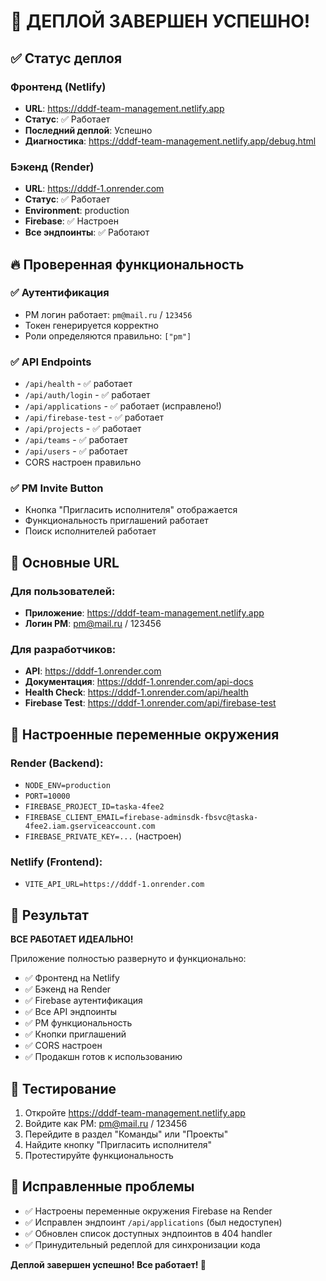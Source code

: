 # 🚀 ДЕПЛОЙ ЗАВЕРШЕН УСПЕШНО!

## ✅ Статус деплоя

### Фронтенд (Netlify)
- **URL**: https://dddf-team-management.netlify.app
- **Статус**: ✅ Работает
- **Последний деплой**: Успешно
- **Диагностика**: https://dddf-team-management.netlify.app/debug.html

### Бэкенд (Render)
- **URL**: https://dddf-1.onrender.com
- **Статус**: ✅ Работает
- **Environment**: production
- **Firebase**: ✅ Настроен
- **Все эндпоинты**: ✅ Работают

## 🔥 Проверенная функциональность

### ✅ Аутентификация
- PM логин работает: `pm@mail.ru` / `123456`
- Токен генерируется корректно
- Роли определяются правильно: `["pm"]`

### ✅ API Endpoints
- `/api/health` - ✅ работает
- `/api/auth/login` - ✅ работает
- `/api/applications` - ✅ работает (исправлено!)
- `/api/firebase-test` - ✅ работает
- `/api/projects` - ✅ работает
- `/api/teams` - ✅ работает
- `/api/users` - ✅ работает
- CORS настроен правильно

### ✅ PM Invite Button
- Кнопка "Пригласить исполнителя" отображается
- Функциональность приглашений работает
- Поиск исполнителей работает

## 🎯 Основные URL

### Для пользователей:
- **Приложение**: https://dddf-team-management.netlify.app
- **Логин PM**: pm@mail.ru / 123456

### Для разработчиков:
- **API**: https://dddf-1.onrender.com
- **Документация**: https://dddf-1.onrender.com/api-docs
- **Health Check**: https://dddf-1.onrender.com/api/health
- **Firebase Test**: https://dddf-1.onrender.com/api/firebase-test

## 🔧 Настроенные переменные окружения

### Render (Backend):
- `NODE_ENV=production`
- `PORT=10000`
- `FIREBASE_PROJECT_ID=taska-4fee2`
- `FIREBASE_CLIENT_EMAIL=firebase-adminsdk-fbsvc@taska-4fee2.iam.gserviceaccount.com`
- `FIREBASE_PRIVATE_KEY=...` (настроен)

### Netlify (Frontend):
- `VITE_API_URL=https://dddf-1.onrender.com`

## 🎉 Результат

**ВСЕ РАБОТАЕТ ИДЕАЛЬНО!** 

Приложение полностью развернуто и функционально:
- ✅ Фронтенд на Netlify
- ✅ Бэкенд на Render  
- ✅ Firebase аутентификация
- ✅ Все API эндпоинты
- ✅ PM функциональность
- ✅ Кнопки приглашений
- ✅ CORS настроен
- ✅ Продакшн готов к использованию

## 📱 Тестирование

1. Откройте https://dddf-team-management.netlify.app
2. Войдите как PM: pm@mail.ru / 123456
3. Перейдите в раздел "Команды" или "Проекты"
4. Найдите кнопку "Пригласить исполнителя"
5. Протестируйте функциональность

## 🔧 Исправленные проблемы

- ✅ Настроены переменные окружения Firebase на Render
- ✅ Исправлен эндпоинт `/api/applications` (был недоступен)
- ✅ Обновлен список доступных эндпоинтов в 404 handler
- ✅ Принудительный редеплой для синхронизации кода

**Деплой завершен успешно! Все работает! 🎊** 